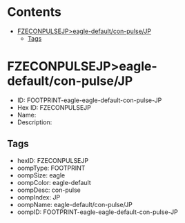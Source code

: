 



Contents
========

* [FZECONPULSEJP>eagle-default/con-pulse/JP](#fzeconpulsejpeagle-defaultcon-pulsejp)
	* [Tags](#tags)

# FZECONPULSEJP>eagle-default/con-pulse/JP

- ID: FOOTPRINT-eagle-eagle-default-con-pulse-JP
- Hex ID: FZECONPULSEJP
- Name: 
- Description: 

## Tags

- hexID: FZECONPULSEJP
- oompType: FOOTPRINT
- oompSize: eagle
- oompColor: eagle-default
- oompDesc: con-pulse
- oompIndex: JP
- oompName: eagle-default/con-pulse/JP
- oompID: FOOTPRINT-eagle-eagle-default-con-pulse-JP
